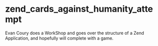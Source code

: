 # zend_cards_against_humanity_attempt
Evan Coury does a WorkShop and goes over the structure of a Zend Application, and hopefully will complete with a game.
